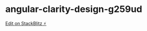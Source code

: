 # angular-clarity-design-g259ud

[Edit on StackBlitz ⚡️](https://stackblitz.com/edit/angular-clarity-design-g259ud)